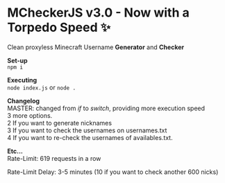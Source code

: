 # MCheckerJS v3.0 - Now with a Torpedo Speed ✨
Clean proxyless Minecraft Username **Generator** and **Checker**
<br>

**Set-up**
<br>
`npm i`
<br>

**Executing** <br>
`node index.js` or `node .`

**Changelog**<br>MASTER: changed from *if* to *switch*, providing more execution speed<br>
3 more options.<br>2 If you want to generate nicknames<br>3 If you want to check the usernames on usernames.txt<br>4 If you want to re-check the usernames of availables.txt.
 
 
**Etc...**
<br>
Rate-Limit: 619 requests in a row

Rate-Limit Delay: 3-5 minutes (10 if you want to check another 600 nicks)


